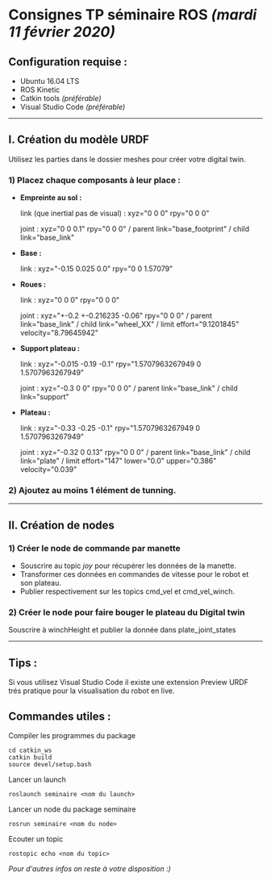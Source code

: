 # **Consignes TP séminaire ROS** *(mardi 11 février 2020)*

## Configuration requise :

- Ubuntu 16.04 LTS
- ROS Kinetic
- Catkin tools *(préférable)*
- Visual Studio Code *(préférable)*

--------------------

## I. Création du modèle URDF
Utilisez les parties dans le dossier meshes pour créer votre digital twin.

### **1)** Placez chaque composants à leur place :
- **Empreinte au sol :**

    link (que inertial pas de visual) : xyz="0 0 0" rpy="0 0 0"
    
    joint : xyz="0 0 0.1" rpy="0 0 0" / parent link="base_footprint" / child link="base_link"
        
- **Base :**

    link : xyz="-0.15 0.025 0.0" rpy="0 0 1.57079"
    
- **Roues :**

    link : xyz="0 0 0" rpy="0 0 0"

    joint : xyz="+-0.2 +-0.216235 -0.06" rpy="0 0 0" / parent link="base_link" / child link="wheel_XX" / limit effort="9.1201845" velocity="8.79645942"

- **Support plateau :** 

    link : xyz="-0.015 -0.19 -0.1" rpy="1.5707963267949 0 1.5707963267949"

    joint : xyz="-0.3 0 0" rpy="0 0 0" / parent link="base_link" / child link="support"

- **Plateau :**

    link : xyz="-0.33 -0.25 -0.1" rpy="1.5707963267949 0 1.5707963267949" 
    
    joint : xyz="-0.32 0 0.13" rpy="0 0 0" / parent link="base_link" / child link="plate" / limit effort="147" lower="0.0" upper="0.386" velocity="0.039"



### **2)** Ajoutez au moins 1 élément de tunning.

------------------------------

## II. Création de nodes

### **1)** Créer le node de commande par manette 

- Souscrire au topic *joy* pour récupérer les données de la manette.
- Transformer ces données en commandes de vitesse pour le robot et son plateau.
- Publier respectivement sur les topics cmd_vel et cmd_vel_winch.


### **2)** Créer le node pour faire bouger le plateau du Digital twin

Souscrire à winchHeight et publier la donnée dans plate_joint_states


----------------------

## Tips :

Si vous utilisez Visual Studio Code il existe une extension Preview URDF trés pratique pour la visualisation du robot en live.

## Commandes utiles :

Compiler les programmes du package

    cd catkin_ws
    catkin build
    source devel/setup.bash

Lancer un launch

    roslaunch seminaire <nom du launch>

Lancer un node du package seminaire

    rosrun seminaire <nom du node>

Ecouter un topic

    rostopic echo <nom du topic>

*Pour d'autres infos on reste à votre disposition :)*
